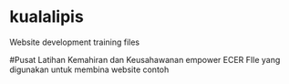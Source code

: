 # kualalipis
Website development training files

#Pusat Latihan Kemahiran dan Keusahawanan empower ECER
FIle yang digunakan untuk membina website contoh
